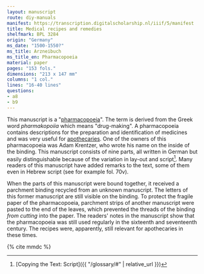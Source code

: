 ```yaml
---
layout: manuscript
route: diy-manuals
manifest: https://transcription.digitalscholarship.nl/iiif/5/manifest
title: Medical recipes and remedies
shelfmark: BPL 3284
origin: "Germany"
ms_date: "1500-1550?"
ms_title: Arzneibuch
ms_title_en: Pharmacopoeia
material: paper
pages: "153 fols."
dimensions: "213 x 147 mm"
columns: "1 col."
lines: "16-40 lines"
questions:
- a8
- b9
---
```


This manuscript is a
"[pharmacopoeia](https://en.wikipedia.org/wiki/Pharmacopoeia)". The
term is derived from the Greek word *pharmakopoiia* which means
"drug-making". A pharmacopoeia contains descriptions for the preparation
and identification of medicines and was very useful for
[apothecaries](https://en.wikipedia.org/wiki/Apothecary). One of the
owners of this pharmacopoeia was Adam Krentzer, who wrote his name on
the inside of the binding. This manuscript consists of nine parts, all
written in German but easily distinguishable because of the variation in
lay-out and script[^1]. Many readers of this manuscript have added remarks
to the text, some of them even in Hebrew script (see for example fol.
70v).

When the parts of this manuscript were bound together, it received a
parchment binding recycled from an unknown manuscript. The letters of
this former manuscript are still visible on the binding. To protect the
fragile paper of the pharmacopoeia, parchment strips of another
manuscript were pasted to the end of the leaves, which prevented the
threads of the binding *from cutting* into the paper. The readers'
notes in the manuscript show that the pharmacopoeia was still used
regularly in the sixteenth and seventeenth century. The recipes were,
apparently, still relevant for apothecaries in these times.

[^1]: [Copying the Text: Script]({{ "/glossary/#" | relative_url }})

{% cite mmdc %}
